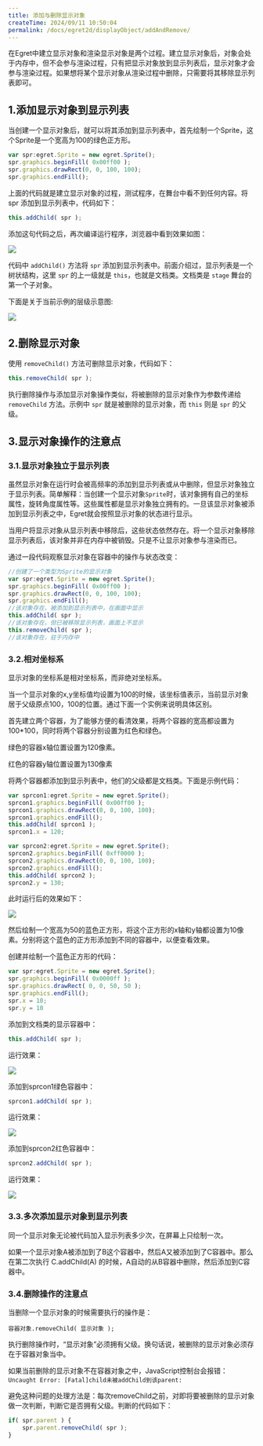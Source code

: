 ```yaml
---
title: 添加与删除显示对象
createTime: 2024/09/11 10:50:04
permalink: /docs/egret2d/displayObject/addAndRemove/
---
```

在Egret中建立显示对象和渲染显示对象是两个过程。建立显示对象后，对象会处于内存中，但不会参与渲染过程，只有把显示对象放到显示列表后，显示对象才会参与渲染过程。如果想将某个显示对象从渲染过程中删除，只需要将其移除显示列表即可。

## 1.添加显示对象到显示列表

当创建一个显示对象后，就可以将其添加到显示列表中，首先绘制一个Sprite，这个Sprite是一个宽高为100的绿色正方形。

```javascript
var spr:egret.Sprite = new egret.Sprite();
spr.graphics.beginFill( 0x00ff00 );
spr.graphics.drawRect(0, 0, 100, 100);
spr.graphics.endFill();
```

上面的代码就是建立显示对象的过程，测试程序，在舞台中看不到任何内容。将 spr 添加到显示列表中，代码如下：

```javascript
this.addChild( spr );
```

添加这句代码之后，再次编译运行程序，浏览器中看到效果如图：

![](5668e2533b617.png)

代码中 `addChild()` 方法将 `spr` 添加到显示列表中。前面介绍过，显示列表是一个树状结构，这里 `spr` 的上一级就是 `this`，也就是文档类。文档类是 `stage` 舞台的第一个子对象。

下面是关于当前示例的层级示意图:

![](5668e25358e2b.png)

## 2.删除显示对象

使用 `removeChild()` 方法可删除显示对象，代码如下：

```javascript
this.removeChild( spr );
```

执行删除操作与添加显示对象操作类似，将被删除的显示对象作为参数传递给 `removeChild` 方法。示例中 `spr` 就是被删除的显示对象，而 `this` 则是 `spr` 的父级。

## 3.显示对象操作的注意点

### 3.1.显示对象独立于显示列表

虽然显示对象在运行时会被高频率的添加到显示列表或从中删除，但显示对象独立于显示列表。简单解释：当创建一个显示对象`Sprite`时，该对象拥有自己的坐标属性，旋转角度属性等。这些属性都是显示对象独立拥有的。一旦该显示对象被添加到显示列表之中，Egret就会按照显示对象的状态进行显示。

当用户将显示对象从显示列表中移除后，这些状态依然存在。将一个显示对象移除显示列表后，该对象并非在内存中被销毁。只是不让显示对象参与渲染而已。

通过一段代码观察显示对象在容器中的操作与状态改变：

```javascript
//创建了一个类型为Sprite的显示对象
var spr:egret.Sprite = new egret.Sprite();
spr.graphics.beginFill( 0x00ff00 );
spr.graphics.drawRect(0, 0, 100, 100);
spr.graphics.endFill();
//该对象存在，被添加到显示列表中，在画面中显示
this.addChild( spr );
//该对象存在，但已被移除显示列表，画面上不显示
this.removeChild( spr );
//该对象存在，驻于内存中
```

### 3.2.相对坐标系

显示对象的坐标系是相对坐标系，而非绝对坐标系。

当一个显示对象的x,y坐标值均设置为100的时候，该坐标值表示，当前显示对象居于父级原点100，100的位置。通过下面一个实例来说明具体区别。

首先建立两个容器，为了能够方便的看清效果，将两个容器的宽高都设置为100*100，同时将两个容器分别设置为红色和绿色。

绿色的容器x轴位置设置为120像素。

红色的容器y轴位置设置为130像素

将两个容器都添加到显示列表中，他们的父级都是文档类。下面是示例代码：

```javascript
var sprcon1:egret.Sprite = new egret.Sprite();
sprcon1.graphics.beginFill( 0x00ff00 );
sprcon1.graphics.drawRect(0, 0, 100, 100);
sprcon1.graphics.endFill();
this.addChild( sprcon1 );
sprcon1.x = 120;

var sprcon2:egret.Sprite = new egret.Sprite();
sprcon2.graphics.beginFill( 0xff0000 );
sprcon2.graphics.drawRect(0, 0, 100, 100);
sprcon2.graphics.endFill();
this.addChild( sprcon2 );
sprcon2.y = 130;
```

此时运行后的效果如下：

![](5668e25372b48.png)

然后绘制一个宽高为50的蓝色正方形，将这个正方形的x轴和y轴都设置为10像素。分别将这个蓝色的正方形添加到不同的容器中，以便查看效果。

创建并绘制一个蓝色正方形的代码：

```javascript
var spr:egret.Sprite = new egret.Sprite();
spr.graphics.beginFill( 0x0000ff );
spr.graphics.drawRect( 0, 0, 50, 50 );
spr.graphics.endFill();
spr.x = 10;
spr.y = 10
```

添加到文档类的显示容器中：

```javascript
this.addChild( spr );
```

运行效果：

![](5668e2537f781.png)

添加到sprcon1绿色容器中：

```javascript
sprcon1.addChild( spr );
```

运行效果：

![](5668e253912b4.png)

添加到sprcon2红色容器中：

```javascript
sprcon2.addChild( spr );
```

运行效果：

![](5668e253a0fc6.png)

### 3.3.多次添加显示对象到显示列表

同一个显示对象无论被代码加入显示列表多少次，在屏幕上只绘制一次。

如果一个显示对象A被添加到了B这个容器中，然后A又被添加到了C容器中。那么在第二次执行 C.addChild(A) 的时候，A自动的从B容器中删除，然后添加到C容器中。

### 3.4.删除操作的注意点

当删除一个显示对象的时候需要执行的操作是：

`容器对象.removeChild( 显示对象 );`

执行删除操作时，“显示对象”必须拥有父级。换句话说，被删除的显示对象必须存在于容器对象当中。

如果当前删除的显示对象不在容器对象之中，JavaScript控制台会报错：`Uncaught Error: [Fatal]child未被addChild到该parent:`

避免这种问题的处理方法是：每次removeChild之前，对即将要被删除的显示对象做一次判断，判断它是否拥有父级。判断的代码如下：

```javascript
if( spr.parent ) {
    spr.parent.removeChild( spr );
}
```

